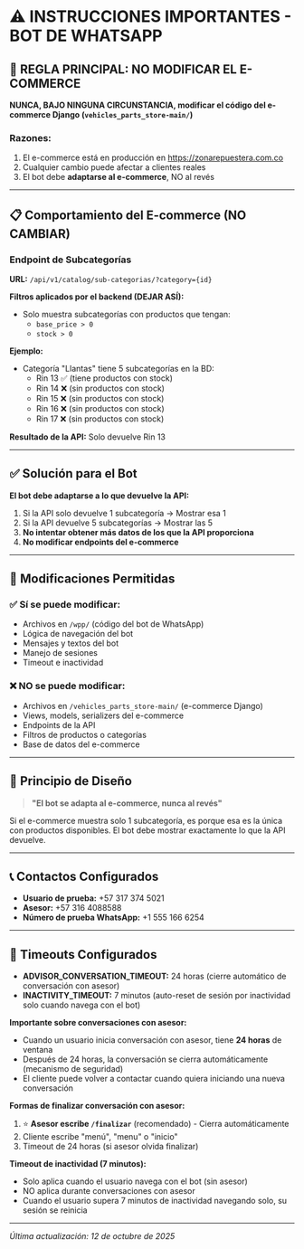 # ⚠️ INSTRUCCIONES IMPORTANTES - BOT DE WHATSAPP

## 🚫 REGLA PRINCIPAL: NO MODIFICAR EL E-COMMERCE

**NUNCA, BAJO NINGUNA CIRCUNSTANCIA, modificar el código del e-commerce Django (`vehicles_parts_store-main/`)**

### Razones:
1. El e-commerce está en producción en https://zonarepuestera.com.co
2. Cualquier cambio puede afectar a clientes reales
3. El bot debe **adaptarse al e-commerce**, NO al revés

---

## 📋 Comportamiento del E-commerce (NO CAMBIAR)

### Endpoint de Subcategorías
**URL:** `/api/v1/catalog/sub-categorias/?category={id}`

**Filtros aplicados por el backend (DEJAR ASÍ):**
- Solo muestra subcategorías con productos que tengan:
  - `base_price > 0`
  - `stock > 0`

**Ejemplo:**
- Categoría "Llantas" tiene 5 subcategorías en la BD:
  - Rin 13 ✅ (tiene productos con stock)
  - Rin 14 ❌ (sin productos con stock)
  - Rin 15 ❌ (sin productos con stock)
  - Rin 16 ❌ (sin productos con stock)
  - Rin 17 ❌ (sin productos con stock)

**Resultado de la API:** Solo devuelve Rin 13

---

## ✅ Solución para el Bot

**El bot debe adaptarse a lo que devuelve la API:**

1. Si la API solo devuelve 1 subcategoría → Mostrar esa 1
2. Si la API devuelve 5 subcategorías → Mostrar las 5
3. **No intentar obtener más datos de los que la API proporciona**
4. **No modificar endpoints del e-commerce**

---

## 📝 Modificaciones Permitidas

### ✅ Sí se puede modificar:
- Archivos en `/wpp/` (código del bot de WhatsApp)
- Lógica de navegación del bot
- Mensajes y textos del bot
- Manejo de sesiones
- Timeout e inactividad

### ❌ NO se puede modificar:
- Archivos en `/vehicles_parts_store-main/` (e-commerce Django)
- Views, models, serializers del e-commerce
- Endpoints de la API
- Filtros de productos o categorías
- Base de datos del e-commerce

---

## 🎯 Principio de Diseño

> **"El bot se adapta al e-commerce, nunca al revés"**

Si el e-commerce muestra solo 1 subcategoría, es porque esa es la única con productos disponibles.
El bot debe mostrar exactamente lo que la API devuelve.

---

## 📞 Contactos Configurados

- **Usuario de prueba:** +57 317 374 5021
- **Asesor:** +57 316 4088588
- **Número de prueba WhatsApp:** +1 555 166 6254

---

## 🔧 Timeouts Configurados

- **ADVISOR_CONVERSATION_TIMEOUT:** 24 horas (cierre automático de conversación con asesor)
- **INACTIVITY_TIMEOUT:** 7 minutos (auto-reset de sesión por inactividad solo cuando navega con el bot)

**Importante sobre conversaciones con asesor:**
- Cuando un usuario inicia conversación con asesor, tiene **24 horas** de ventana
- Después de 24 horas, la conversación se cierra automáticamente (mecanismo de seguridad)
- El cliente puede volver a contactar cuando quiera iniciando una nueva conversación

**Formas de finalizar conversación con asesor:**
1. ⭐ **Asesor escribe `/finalizar`** (recomendado) - Cierra automáticamente
2. Cliente escribe "menú", "menu" o "inicio"
3. Timeout de 24 horas (si asesor olvida finalizar)

**Timeout de inactividad (7 minutos):**
- Solo aplica cuando el usuario navega con el bot (sin asesor)
- NO aplica durante conversaciones con asesor
- Cuando el usuario supera 7 minutos de inactividad navegando solo, su sesión se reinicia

---

_Última actualización: 12 de octubre de 2025_
